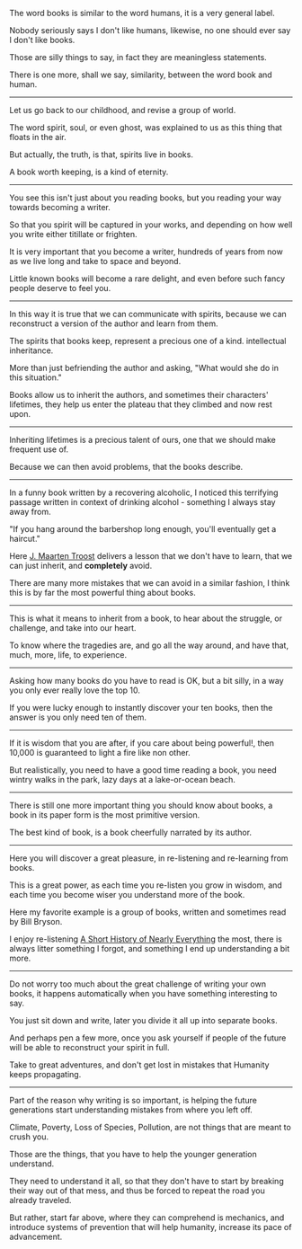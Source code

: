 The word books is similar to the word humans,
it is a very general label.

Nobody seriously says I don't like humans,
likewise, no one should ever say I don't like books.

Those are silly things to say,
in fact they are meaningless statements.

There is one more, shall we say, similarity,
between the word book and human.

---

Let us go back to our childhood,
and revise a group of world.

The word spirit, soul, or even ghost,
was explained to us as this thing that floats in the air.

But actually, the truth, is that,
spirits live in books.

A book worth keeping,
is a kind of eternity.

---

You see this isn't just about you reading books,
but you reading your way towards becoming a writer.

So that you spirit will be captured in your works,
and depending on how well you write either titillate or frighten.

It is very important that you become a writer,
hundreds of years from now as we live long and take to space and beyond.

Little known books will become a rare delight,
and even before such fancy people deserve to feel you.

---

In this way it is true that we can communicate with spirits,
because we can reconstruct a version of the author and learn from them.

The spirits that books keep,
represent a precious one of a kind. intellectual inheritance.

More than just befriending the author and asking,
"What would she do in this situation."

Books allow us to inherit the authors, and sometimes their characters' lifetimes,
they help us enter the plateau that they climbed and now rest upon.

---

Inheriting lifetimes is a precious talent of ours,
one that we should make frequent use of.

Because we can then avoid problems,
that the books describe.

---

In a funny book written by a recovering alcoholic,
I noticed this terrifying passage written in context of drinking alcohol - something I always stay away from.

"If you hang around the barbershop long enough,
you'll eventually get a haircut."

Here [J. Maarten Troost][1] delivers a lesson that we don't have to learn,
that we can just inherit, and __completely__ avoid.

There are many more mistakes that we can avoid in a similar fashion,
I think this is by far the most powerful thing about books.

---

This is what it means to inherit from a book,
to hear about the struggle, or challenge, and take into our heart.

To know where the tragedies are,
and go all the way around, and have that, much, more, life, to experience.

---

Asking how many books do you have to read is OK, but a bit silly,
in a way you only ever really love the top 10.

If you were lucky enough to instantly discover your ten books,
then the answer is you only need ten of them.

---

If it is wisdom that you are after, if you care about being powerful!,
then 10,000 is guaranteed to light a fire like non other.

But realistically, you need to have a good time reading a book,
you need wintry walks in the park, lazy days at a lake-or-ocean beach.

---

There is still one more important thing you should know about books,
a book in its paper form is the most primitive version.

The best kind of book,
is a book cheerfully narrated by its author.

---

Here you will discover a great pleasure,
in re-listening and re-learning from books.

This is a great power, as each time you re-listen you grow in wisdom,
and each time you become wiser you understand more of the book.

Here my favorite example is a group of books,
written and sometimes read by Bill Bryson.

I enjoy re-listening [A Short History of Nearly Everything][2] the most,
there is always litter something I forgot, and something I end up understanding a bit more.

---

Do not worry too much about the great challenge of writing your own books,
it happens automatically when you have something interesting to say.

You just sit down and write,
later you divide it all up into separate books.

And perhaps pen a few more,
once you ask yourself if people of the future will be able to reconstruct your spirit in full.

Take to great adventures,
and don't get lost in mistakes that Humanity keeps propagating.

---

Part of the reason why writing is so important,
is helping the future generations start understanding mistakes from where you left off.

Climate, Poverty, Loss of Species, Pollution,
are not things that are meant to crush you.

Those are the things,
that you have to help the younger generation understand.

They need to understand it all, so that they don't have to start by breaking their way out of that mess,
and thus be forced to repeat the road you already traveled.

But rather, start far above, where they can comprehend is mechanics,
and introduce systems of prevention that will help humanity, increase its pace of advancement.






[1]: https://en.wikipedia.org/wiki/J._Maarten_Troost
[2]: https://en.wikipedia.org/wiki/A_Short_History_of_Nearly_Everything
